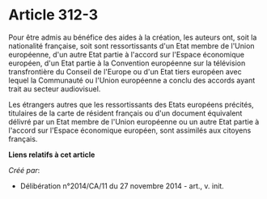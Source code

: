 # Article 312-3

Pour être admis au bénéfice des aides à la création, les auteurs ont, soit la nationalité française, soit sont ressortissants
d'un Etat membre de l'Union européenne, d'un autre Etat partie à l'accord sur l'Espace économique européen, d'un Etat partie
à la Convention européenne sur la télévision transfrontière du Conseil de l'Europe ou d'un Etat tiers européen avec lequel la
Communauté ou l'Union européenne a conclu des accords ayant trait au secteur audiovisuel. 

Les étrangers autres que les ressortissants des Etats européens précités, titulaires de la carte de résident français ou d'un
document équivalent délivré par un Etat membre de l'Union européenne ou un autre Etat partie à l'accord sur l'Espace
économique européen, sont assimilés aux citoyens français.

**Liens relatifs à cet article**

_Créé par_:

  - Délibération n°2014/CA/11 du 27 novembre 2014 - art., v. init.
